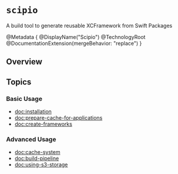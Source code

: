 # ``scipio``

A build tool to generate reusable XCFramework from Swift Packages

@Metadata {
    @DisplayName("Scipio")
    @TechnologyRoot
    @DocumentationExtension(mergeBehavior: "replace")
}

## Overview


## Topics

### Basic Usage

- <doc:installation>
- <doc:prepare-cache-for-applications>
- <doc:create-frameworks>

### Advanced Usage

- <doc:cache-system>
- <doc:build-pipeline>
- <doc:using-s3-storage>

